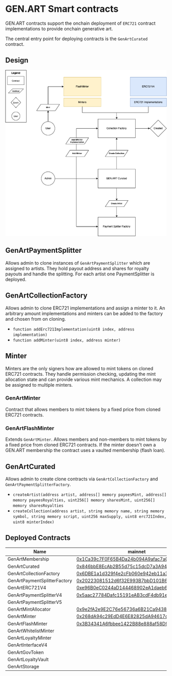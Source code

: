 # GEN.ART Smart contracts

GEN.ART contracts support the onchain deployment of `ERC721` contract implementations to provide onchain generative art.

The central entry point for deploying contracts is the `GenArtCurated` contract.

## Design

![gen.art](design.png "GEN.ART smart contract design")

## GenArtPaymentSplitter

Allows admin to clone instances of `GenArtPaymentSplitter` which are assigned to artists.
They hold payout address and shares for royalty payouts and handle the splitting. For each artist one PaymentSplitter is deployed.

## GenArtCollectionFactory

Allows admin to clone ERC721 implementations and assign a minter to it. An arbitrary amount implementations and minters can be added to the factory and chosen from on cloning.

- `function addErc721Implementation(uint8 index, address implementation)`
- `function addMinter(uint8 index, address minter)`

## Minter

Minters are the only signers how are allowed to mint tokens on cloned ERC721 contracts. They handle permission checking, updating the mint allocation state and can provide various mint mechanics. A collection may be assigned to multiple minters.

### GenArtMinter

Contract that allows members to mint tokens by a fixed price from cloned ERC721 contracts.

### GenArtFlashMinter

Extends `GenArtMinter`. Allows members and non-members to mint tokens by a fixed price from cloned ERC721 contracts. If the minter doesn't own a GEN.ART membership the contract uses a vaulted membership (flash loan).

## GenArtCurated

Allows admin to create clone contracts via `GenArtCollectionFactory` and `GenArtPaymentSplitterFactory`.

- `createArtist(address artist, address[] memory payeesMint, address[] memory payeesRoyalties, uint256[] memory sharesMint, uint256[] memory sharesRoyalties `
- `createCollection(address artist, string memory name, string memory symbol, string memory script, uint256 maxSupply, uint8 erc721Index, uint8 minterIndex)`

## Deployed Contracts

| Name                         | mainnet                                                                                                               | goerli                                                                                                                                                               |
| ---------------------------- | --------------------------------------------------------------------------------------------------------------------- | -------------------------------------------------------------------------------------------------------------------------------------------------------------------- |
| GenArtMembership               | [0x1Ca39c7F0F65B4Da24b094A9afac7aCf626B7f38](https://etherscan.io/address/0x1Ca39c7F0F65B4Da24b094A9afac7aCf626B7f38) | [0x8E0414D4714fA11DC7c6F6ff80f19B2b555FcD06](https://goerli.etherscan.io/address/0x8E0414D4714fA11DC7c6F6ff80f19B2b555FcD06)                                         |
| GenArtCurated                | [0x846bbE8EcAb2B55d75c15dcD7a3A943365a85Cf7](https://etherscan.io/address/0x846bbE8EcAb2B55d75c15dcD7a3A943365a85Cf7) | [0xA0218F26260D84eEfC385769516342d9b589dc5B](https://goerli.etherscan.io/address/0xA0218F26260D84eEfC385769516342d9b589dc5B)                                         |
| GenArtCollectionFactory      | [0x6DBE1a1d329f4e2cFb060e942eb11a332420Fc0e](https://etherscan.io/address/0x6DBE1a1d329f4e2cFb060e942eb11a332420Fc0e) | [0xd818F23De2436c80f28fC2FB444C531417c8b637](https://goerli.etherscan.io/address/0xd818F23De2436c80f28fC2FB444C531417c8b637)                                         |
| GenArtPaymentSplitterFactory | [0x20223081512d6f32E993B7bbD101B61F36DC4e6E](https://etherscan.io/address/0x20223081512d6f32E993B7bbD101B61F36DC4e6E) | [0xfe8BcC8e94603c7e46CA8347e9284C7CdC45742E](https://goerli.etherscan.io/address/0xfe8BcC8e94603c7e46CA8347e9284C7CdC45742E)                                         |
| GenArtERC721V4               | [0xe96B0eC0244aD144468902eA1daeb6297ed5b708](https://etherscan.io/address/0xe96B0eC0244aD144468902eA1daeb6297ed5b708) | [0x2DA758a91F94c9c32269bE5772E82262E64F7113](https://goerli.etherscan.io/address/0x2DA758a91F94c9c32269bE5772E82262E64F7113)                                         |
| GenArtPaymentSplitterV4      | [0x5aac27784Dafc15191eAB3cdF4db91e7dF9CC830](https://etherscan.io/address/0x5aac27784Dafc15191eAB3cdF4db91e7dF9CC830) | [0xd2baebC0d616C64Ff870dE3Bb345238cb93a26Bb](https://goerli.etherscan.io/address/0xd2baebC0d616C64Ff870dE3Bb345238cb93a26Bb)                                         |
| GenArtPaymentSplitterV5      |  | [0x5aFc19450eA7AaE7f1845B795B17136d39b48Cfd](https://goerli.etherscan.io/address/0x5aFc19450eA7AaE7f1845B795B17136d39b48Cfd)                                         |
| GenArtMintAllocator          | [0x9e2fA2e9E2C76e56736a6B21Ca94389846EA2553](https://etherscan.io/address/0x9e2fA2e9E2C76e56736a6B21Ca94389846EA2553) | [0x420Dfd6d37dDaB4707B1363602eDDeC49B482D75](https://goerli.etherscan.io/address/0x420Dfd6d37dDaB4707B1363602eDDeC49B482D75)                                         |
| GenArtMinter                 | [0x268dA94c29EdD4E6E82825dA94617dAE2eB6FD47](https://etherscan.io/address/0x268dA94c29EdD4E6E82825dA94617dAE2eB6FD47) | [0x02102D9698Ba85d89Ff16A458e474832022c52cd](https://goerli.etherscan.io/address/0x02102D9698Ba85d89Ff16A458e474832022c52cd)                                         |
| GenArtFlashMinter            | [0x3B34341A6fbbee1422B88e888af58D958B41c888](https://etherscan.io/address/0x3B34341A6fbbee1422B88e888af58D958B41c888) | [0x7Bd51ADD35Beb3d78d6d060368707886340727DC](https://goerli.etherscan.io/address/0x7Bd51ADD35Beb3d78d6d060368707886340727DC)                                         |
| GenArtWhitelistMinter        |  | [0xF63E470433FbD333c4a4BC6dB32a152C5a07f170](https://goerli.etherscan.io/address/0xF63E470433FbD333c4a4BC6dB32a152C5a07f170) |
| GenArtLoyaltyMinter        |  | [0x98cE107F8f1Bf8167eF88c5f14BC3E9d954D7e19](https://goerli.etherscan.io/address/0x98cE107F8f1Bf8167eF88c5f14BC3E9d954D7e19) |
| GenArtInterfaceV4        |  | [0x44897375074ccd9d99f6c08e61adeab4a3910723](https://goerli.etherscan.io/address/0x44897375074ccd9d99f6c08e61adeab4a3910723) |
| GenArtGovToken        |  | [0xcee4b255a5c4644f5052f728200903a729d75084](https://goerli.etherscan.io/address/0xcee4b255a5c4644f5052f728200903a729d75084) |
| GenArtLoyaltyVault        |  | [0xa956bE20b31DB59f78d640d4Df188600dF72B069](https://goerli.etherscan.io/address/0xa956bE20b31DB59f78d640d4Df188600dF72B069) |
| GenArtStorage        |  | [0x802104eAB554C716cf2014d55aE968C06f0b8ec8](https://goerli.etherscan.io/address/0x802104eAB554C716cf2014d55aE968C06f0b8ec8) |
